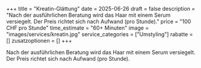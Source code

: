 +++
title = "Kreatin-Glättung"
date = 2025-06-26
draft = false
description = "Nach der ausführlichen Beratung wird das Haar mit einem Serum versiegelt. Der Preis richtet sich nach Aufwand (pro Stunde)."
price = "100 CHF pro Stunde"
time_estimate = "60+ Minuten"
image = "images/services/kreatin.jpg"
service_categories = ["Umstyling"]
rabatte = []
zusatzoptionen = []
+++

Nach der ausführlichen Beratung wird das Haar mit einem Serum versiegelt. Der Preis richtet sich nach Aufwand (pro Stunde).
